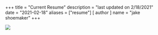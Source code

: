 +++
title = "Current Resume"
description = "last updated on 2/18/2021"
date = "2021-02-18"
aliases = ["resume"]
[ author ]
  name = "jake shoemaker"
+++


![](/resume.PNG)

